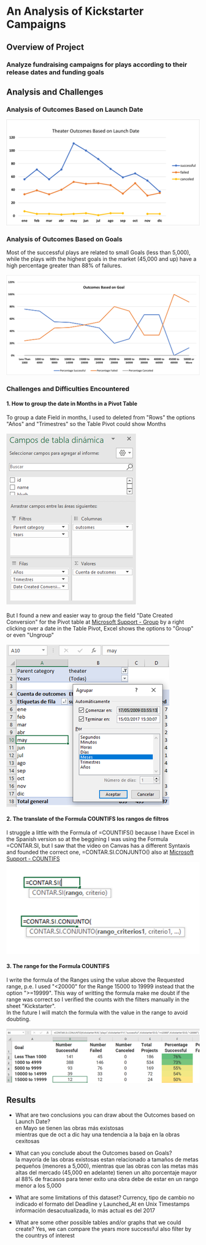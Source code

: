 # An Analysis of Kickstarter Campaigns

## Overview of Project

### Analyze fundraising campaigns for plays according to their release dates and funding goals

## Analysis and Challenges

### Analysis of Outcomes Based on Launch Date


![Outcomes_Date](https://github.com/KarlaPerezR/kickstarter-analysis/blob/main/resources/Theater_Outcomes_vs_Launch.png)

### Analysis of Outcomes Based on Goals
Most of the successful plays are related to small Goals (less than 5,000), while the plays with the highest goals in the market (45,000 and up) have a high percentage greater than 88% of failures.<br/><br/>
![Outcomes_Goals](https://github.com/KarlaPerezR/kickstarter-analysis/blob/main/resources/Outcomes_vs_Goals.png)

### Challenges and Difficulties Encountered

#### 1. How to group the date in Months in a Pivot Table

To group a date Field in months, I used to deleted from "Rows" the options "Años" and "Trimestres" so the Table Pivot could show Months
<br/><br/>![Row _Options](https://github.com/KarlaPerezR/kickstarter-analysis/blob/main/resources/Row_date_Options.PNG)
<br/><br/> But I found a new and easier way to group the field "Date Created Conversion" for the Pivot table at [Microsoft Support - Group](https://support.microsoft.com/es-es/office/agrupar-o-desagrupar-datos-en-una-tabla-din%C3%A1mica-c9d1ddd0-6580-47d1-82bc-c84a5a340725) by a right clicking over a date in the Table Pivot, Excel shows the options to "Group" or even "Ungroup"
<br/><br/> ![Group_monthly](https://github.com/KarlaPerezR/kickstarter-analysis/blob/main/resources/Group_Monthly.PNG)

#### 2. The translate of the Formula COUNTIFS los rangos de filtros
I struggle a little with the Formula of =COUNTIFS() because I have Excel in the Spanish version so at the beggining I was using the Formula =CONTAR.SI, but I saw that the video on Canvas has a different Syntaxis and founded the correct one, =CONTAR.SI.CONJUNTO() also at [Microsoft Support - COUNTIFS](https://support.microsoft.com/es-es/office/funci%C3%B3n-contar-si-conjunto-dda3dc6e-f74e-4aee-88bc-aa8c2a866842)
![Formula](https://github.com/KarlaPerezR/kickstarter-analysis/blob/main/resources/Formula_COUNT.png)

#### 3. The range for the Formula COUNTIFS
I write the formula of the Ranges using the value above the Requested range, p.e. I used "<20000" for the Range 15000 to 19999 instead that the option ">=19999".
This way of writting the formula make me doubt if the range was correct so I verified the counts with the filters manually in the sheet "Kickstarter".
<br/>In the future I will match the formula with the value in the range to avoid doubting.
<br/><br/>![Ranges](https://github.com/KarlaPerezR/kickstarter-analysis/blob/main/resources/Ranges.PNG)


## Results

- What are two conclusions you can draw about the Outcomes based on Launch Date?
<br/> en Mayo se tienen las obras más existosas
<br/>mientras que de oct a dic hay una tendencia a la baja en la obras cexitosas 

- What can you conclude about the Outcomes based on Goals?
<br/>la mayoría de las obras existosas estan relacionado a tamaños de metas pequeños (menores a 5,000), mientras que las obras con las metas más altas del mercado (45,000 en adelante) tienen un alto porcentaje mayor al 88% de fracasos 
para tener exito una obra debe de estar en un rango menor a los 5,000

- What are some limitations of this dataset?
Currency, tipo de cambio no indicado
el formato del Deadline y Launched_At en Unix Timestamps
información desacutualizada, lo más actual es del 2017

- What are some other possible tables and/or graphs that we could create?
Yes, we can compare the years more successful
also filter by the countrys of interest
